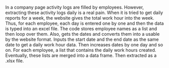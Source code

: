 In a company page activity logs are filled by employees. 
However, extracting these activity logs daily is a real pain. 
When it is tried to get daily reports for a week, the website gives the total work hour into the week.
Thus, for each employee, each day is entered one by one and then the data is typed into an excel file.
The code stores employee names as a list and then loop over them.
Also, gets the dates and converts them into a usable by the website format.
Inputs the start date and the end date as the same date to get a daily work hour data.
Then increases dates by one day and so on.
For each employee, a list that contains the daily work hours created.
Eventually, these lists are merged into a data frame. Then extracted as a .xlsx file.
